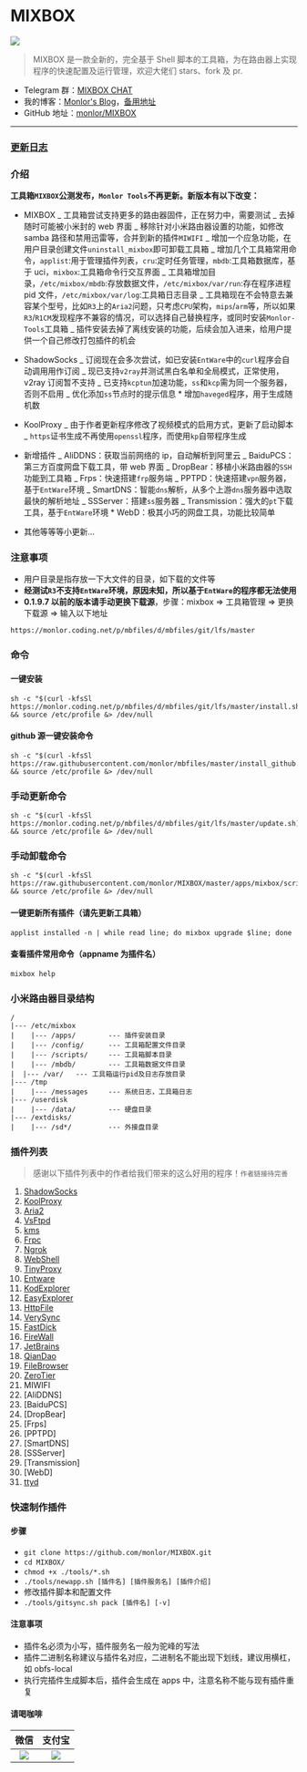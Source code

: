 # MIXBOX

![](https://github.com/monlor/MIXBOX/workflows/Main-CI/badge.svg)

> MIXBOX 是一款全新的，完全基于 Shell 脚本的工具箱，为在路由器上实现程序的快速配置及运行管理，欢迎大佬们 stars、fork 及 pr.

- Telegram 群：[MIXBOX CHAT](https://t.me/joinchat/FMraA0lwzH9fzEW1wXdCFA)
- 我的博客：[Monlor's Blog](https://www.monlor.com)，[备用地址](https://monlor.github.io)
- GitHub 地址：[monlor/MIXBOX](https://github.com/monlor/MIXBOX)

---

### [更新日志](https://github.com/monlor/MIXBOX/blob/master/changelog.md)

### 介绍

**工具箱`MIXBOX`公测发布，`Monlor Tools`不再更新。新版本有以下改变：**

- MIXBOX
  _ 工具箱尝试支持更多的路由器固件，正在努力中，需要测试
  _ 去掉随时可能被小米封的 web 界面
  _ 移除针对小米路由器设置的功能，如修改 samba 路径和禁用迅雷等，合并到新的插件`MIWIFI`
  _ 增加一个应急功能，在用户目录创建文件`uninstall_mixbox`即可卸载工具箱
  _ 增加几个工具箱常用命令，`applist`:用于管理插件列表，`cru`:定时任务管理，`mbdb`:工具箱数据库，基于 uci，`mixbox`:工具箱命令行交互界面
  _ 工具箱增加目录，`/etc/mixbox/mbdb`:存放数据文件，`/etc/mixbox/var/run`:存在程序进程 pid 文件，`/etc/mixbox/var/log`:工具箱日志目录
  _ 工具箱现在不会特意去兼容某个型号，比如`R3`上的`Aria2`问题，只考虑`CPU`架构，`mips`/`arm`等，所以如果`R3`/`R1CM`发现程序不兼容的情况，可以选择自己替换程序，或同时安装`Monlor-Tools`工具箱
  _ 插件安装去掉了离线安装的功能，后续会加入进来，给用户提供一个自己修改打包插件的机会

* ShadowSocks
  _ 订阅现在会多次尝试，如已安装`EntWare`中的`curl`程序会自动调用用作订阅
  _ 现已支持`v2ray`并测试黑白名单和全局模式，正常使用，v2ray 订阅暂不支持
  _ 已支持`kcptun`加速功能，`ss`和`kcp`需为同一个服务器，否则不启用
  _ 优化添加`ss`节点时的提示信息 \* 增加`haveged`程序，用于生成随机数

- KoolProxy
  _ 由于作者更新程序修改了视频模式的启用方式，更新了启动脚本
  _ `https`证书生成不再使用`openssl`程序，而使用`kp`自带程序生成

* 新增插件
  _ AliDDNS：获取当前网络的 ip，自动解析到阿里云
  _ BaiduPCS：第三方百度网盘下载工具，带 web 界面
  _ DropBear：移植小米路由器的`SSH`功能到工具箱
  _ Frps：快速搭建`frp`服务端
  _ PPTPD：快速搭建`vpn`服务器，基于`EntWare`环境
  _ SmartDNS：智能`dns`解析，从多个上游`dns`服务器中选取最快的解析地址
  _ SSServer：搭建`ss`服务器
  _ Transmission：强大的`pt`下载工具，基于`EntWare`环境 \* WebD：极其小巧的网盘工具，功能比较简单

- 其他等等等小更新...

### 注意事项

- 用户目录是指存放一下大文件的目录，如下载的文件等
- **经测试`R3`不支持`EntWare`环境，原因未知，所以基于`EntWare`的程序都无法使用**
- **0.1.9.7 以前的版本请手动更换下载源**，步骤：mixbox => 工具箱管理 => 更换下载源 => 输入以下地址

```
https://monlor.coding.net/p/mbfiles/d/mbfiles/git/lfs/master
```

### 命令

#### 一键安装

```shell
sh -c "$(curl -kfsSl https://monlor.coding.net/p/mbfiles/d/mbfiles/git/lfs/master/install.sh)" && source /etc/profile &> /dev/null
```

#### github 源一键安装命令

```shell
sh -c "$(curl -kfsSl https://raw.githubusercontent.com/monlor/mbfiles/master/install_github.sh)" && source /etc/profile &> /dev/null
```

### 手动更新命令

```shell
sh -c "$(curl -kfsSl https://monlor.coding.net/p/mbfiles/d/mbfiles/git/lfs/master/update.sh)" && source /etc/profile &> /dev/null
```

### 手动卸载命令

```shell
sh -c "$(curl -kfsSl https://raw.githubusercontent.com/monlor/MIXBOX/master/apps/mixbox/scripts/uninstall.sh)" && source /etc/profile &> /dev/null
```

#### 一键更新所有插件（请先更新工具箱）

```shell
applist installed -n | while read line; do mixbox upgrade $line; done
```

#### 查看插件常用命令（appname 为插件名）

```shell
mixbox help
```

### 小米路由器目录结构

```
/
|--- /etc/mixbox
|    |--- /apps/        --- 插件安装目录
|    |--- /config/      --- 工具箱配置文件目录
|    |--- /scripts/     --- 工具箱脚本目录
|    |--- /mbdb/        --- 工具箱数据文件目录
|  |--- /var/   --- 工具箱运行pid及日志存放目录
|--- /tmp
|    |--- /messages     --- 系统日志，工具箱日志
|--- /userdisk
|    |--- /data/        --- 硬盘目录
|--- /extdisks/
|    |--- /sd*/         --- 外接盘目录
```

### 插件列表

> 感谢以下插件列表中的作者给我们带来的这么好用的程序！`作者链接待完善`

1.  [ShadowSocks](https://github.com/shadowsocks/shadowsocks/tree/master)
2.  [KoolProxy](http://koolshare.b0.upaiyun.com/)
3.  [Aria2](http://aria2.github.io/)
4.  [VsFtpd](https://security.appspot.com/vsftpd.html)
5.  [kms](https://github.com/Wind4/vlmcsd)
6.  [Frpc](https://github.com/fatedier/frp)
7.  [Ngrok](https://github.com/dosgo/ngrok-c)
8.  [WebShell](https://github.com/shellinabox/shellinabox)
9.  [TinyProxy](https://github.com/tinyproxy/tinyproxy)
10. [Entware](https://github.com/Entware/Entware-ng)
11. [KodExplorer](https://kodcloud.com/)
12. [EasyExplorer](http://koolshare.cn/thread-129199-1-1.html)
13. [HttpFile](http://nginx.org/)
14. [VerySync](http://verysync.com/)
15. [FastDick](https://github.com/fffonion/Xunlei-Fastdick)
16. [FireWall](https://www.netfilter.org/)
17. [JetBrains](http://blog.lanyus.com/archives/174.html)
18. [QianDao](http://koolshare.cn/thread-127783-1-1.html)
19. [FileBrowser](https://github.com/filebrowser/filebrowser)
20. [ZeroTier](https://www.zerotier.com)
21. MIWIFI
22. [AliDDNS]
23. [BaiduPCS]
24. [DropBear]
25. [Frps]
26. [PPTPD]
27. [SmartDNS]
28. [SSServer]
29. [Transmission]
30. [WebD]
31. [ttyd](https://github.com/tsl0922/ttyd)

### 快速制作插件

#### 步骤

- `git clone https://github.com/monlor/MIXBOX.git`
- `cd MIXBOX/`
- `chmod +x ./tools/*.sh`
- `./tools/newapp.sh [插件名] [插件服务名] [插件介绍]`
- 修改插件脚本和配置文件
- `./tools/gitsync.sh pack [插件名] [-v]`

#### 注意事项

- 插件名必须为小写，插件服务名一般为驼峰的写法
- 插件二进制名称建议与插件名对应，二进制名不能出现下划线，建议用横杠，如 obfs-local
- 执行完插件生成脚本后，插件会生成在 apps 中，注意名称不能与现有插件重复

#### 请喝咖啡

|                                微信                                 |                               支付宝                                |
| :-----------------------------------------------------------------: | :-----------------------------------------------------------------: |
| ![](https://cdn.jsdelivr.net/gh/monlor/file/img/20200312145215.png) | ![](https://cdn.jsdelivr.net/gh/monlor/file/img/20200312145148.png) |
